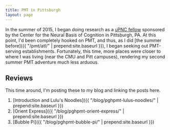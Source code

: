 ```yaml
---
title: PMT in Pittsburgh
layout: page
---
```


In the summer of 2015, I began doing research as a
[uPNC fellow](http://www.cnbc.cmu.edu/article/76-summercompneuro)
sponsored by the Center for the Neural Basis of Cognition in Pittsburgh, PA.
At this point, I'd been completely hooked on PMT, and thus, as I did
[the summer before]({{ "/pmt/atl/" | prepend:site.baseurl }}),
I began seeking out PMT-serving establishments. Fortunately, this time,
more places were closer to where I was living (near the CMU and Pitt campuses),
rendering my second summer PMT adventure much less arduous.

## Reviews

This time around, I'm posting these to my blog and linking the
posts here.

1. [Introduction and Lulu's Noodles]({{ "/blog/pghpmt-lulus-noodles/" | prepend:site.baseurl }})
2. [Orient Express]({{ "/blog/pghpmt-orient-express/" | prepend:site.baseurl }})
3. [Bubble Pi]({{ "/blog/pghpmt-bubble-pi/" | prepend:site.baseurl }})
